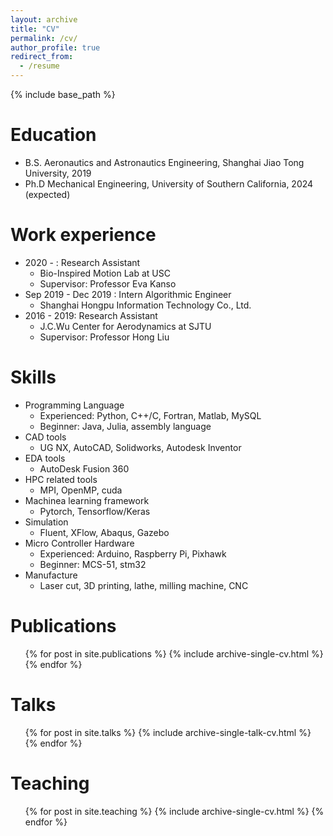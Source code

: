 ```yaml
---
layout: archive
title: "CV"
permalink: /cv/
author_profile: true
redirect_from:
  - /resume
---
```


{% include base_path %}

Education
======
* B.S. Aeronautics and Astronautics Engineering, Shanghai Jiao Tong University, 2019
* Ph.D Mechanical Engineering, University of Southern California, 2024 (expected)

Work experience
======
* 2020 - : Research Assistant
  * Bio-Inspired Motion Lab at USC
  <!-- * Duties included: Tagging issues -->
  * Supervisor: Professor Eva Kanso
* Sep 2019 - Dec 2019 : Intern Algorithmic Engineer
  * Shanghai Hongpu Information Technology Co., Ltd. 
* 2016 - 2019: Research Assistant
  * J.C.Wu Center for Aerodynamics at SJTU
  <!-- * Duties included: Merging pull requests -->
  * Supervisor: Professor Hong Liu
  
Skills
======
* Programming Language
  * Experienced: Python, C++/C, Fortran, Matlab, MySQL
  * Beginner: Java, Julia, assembly language
* CAD tools
  * UG NX, AutoCAD, Solidworks, Autodesk Inventor
* EDA tools
  * AutoDesk Fusion 360
* HPC related tools
  * MPI, OpenMP, cuda
* Machinea learning framework
  * Pytorch, Tensorflow/Keras
* Simulation
  * Fluent, XFlow, Abaqus, Gazebo
* Micro Controller Hardware
  * Experienced: Arduino, Raspberry Pi, Pixhawk
  * Beginner:  MCS-51, stm32
* Manufacture
  * Laser cut, 3D printing, lathe, milling machine, CNC 



Publications
======
  <ul>{% for post in site.publications %}
    {% include archive-single-cv.html %}
  {% endfor %}</ul>
  
Talks
======
  <ul>{% for post in site.talks %}
    {% include archive-single-talk-cv.html %}
  {% endfor %}</ul>
  
Teaching
======
  <ul>{% for post in site.teaching %}
    {% include archive-single-cv.html %}
  {% endfor %}</ul>
  
<!-- Service and leadership
====== -->
<!-- * Currently signed in to 43 different slack teams -->
